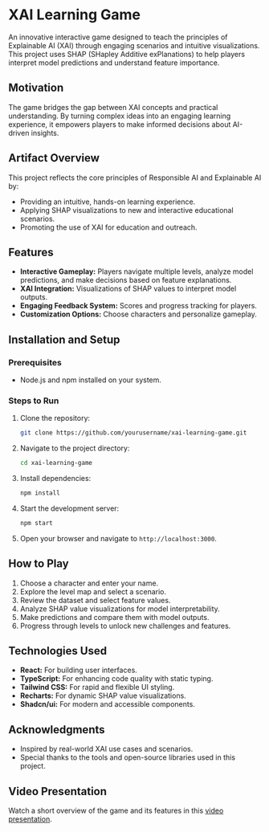 # XAI Learning Game

An innovative interactive game designed to teach the principles of Explainable AI (XAI) through engaging scenarios and intuitive visualizations. This project uses SHAP (SHapley Additive exPlanations) to help players interpret model predictions and understand feature importance.

## Motivation

The game bridges the gap between XAI concepts and practical understanding. By turning complex ideas into an engaging learning experience, it empowers players to make informed decisions about AI-driven insights.

## Artifact Overview

This project reflects the core principles of Responsible AI and Explainable AI by:
- Providing an intuitive, hands-on learning experience.
- Applying SHAP visualizations to new and interactive educational scenarios.
- Promoting the use of XAI for education and outreach.

## Features

- **Interactive Gameplay:** Players navigate multiple levels, analyze model predictions, and make decisions based on feature explanations.
- **XAI Integration:** Visualizations of SHAP values to interpret model outputs.
- **Engaging Feedback System:** Scores and progress tracking for players.
- **Customization Options:** Choose characters and personalize gameplay.

## Installation and Setup

### Prerequisites
- Node.js and npm installed on your system.

### Steps to Run
1. Clone the repository:
   ```bash
   git clone https://github.com/yourusername/xai-learning-game.git
   ```
2. Navigate to the project directory:
   ```bash
   cd xai-learning-game
   ```
3. Install dependencies:
   ```bash
   npm install
   ```
4. Start the development server:
   ```bash
   npm start
   ```
5. Open your browser and navigate to `http://localhost:3000`.

## How to Play

1. Choose a character and enter your name.
2. Explore the level map and select a scenario.
3. Review the dataset and select feature values.
4. Analyze SHAP value visualizations for model interpretability.
5. Make predictions and compare them with model outputs.
6. Progress through levels to unlock new challenges and features.

## Technologies Used

- **React:** For building user interfaces.
- **TypeScript:** For enhancing code quality with static typing.
- **Tailwind CSS:** For rapid and flexible UI styling.
- **Recharts:** For dynamic SHAP value visualizations.
- **Shadcn/ui:** For modern and accessible components.

## Acknowledgments

- Inspired by real-world XAI use cases and scenarios.
- Special thanks to the tools and open-source libraries used in this project.

## Video Presentation

Watch a short overview of the game and its features in this [video presentation](https://youtu.be/dTQ2_qMWbpI).
